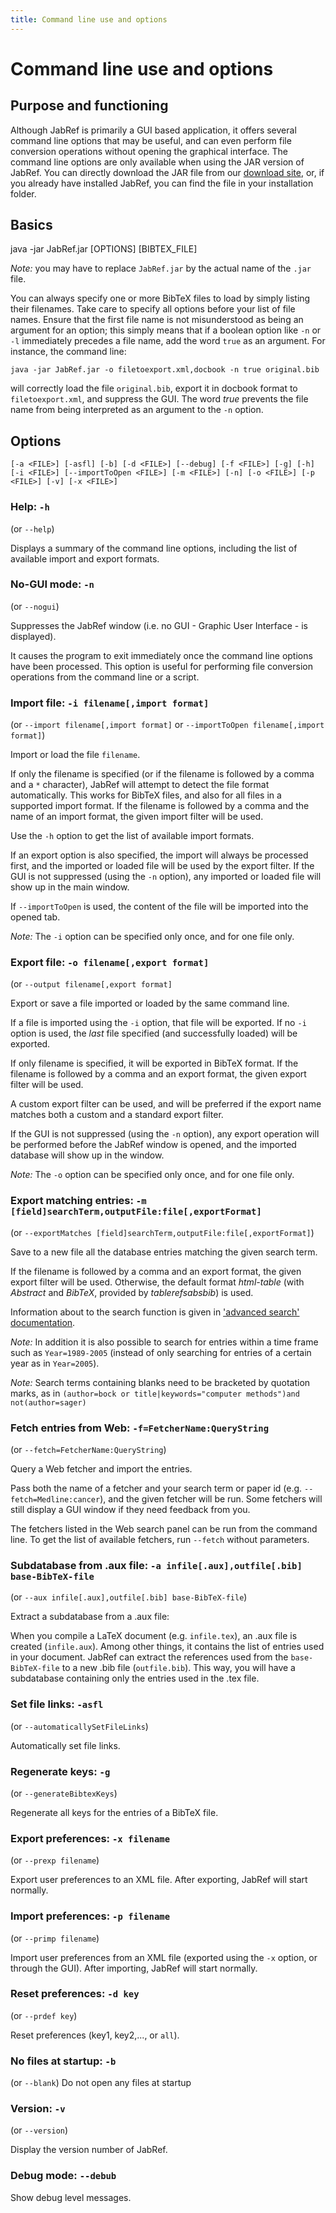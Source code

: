 ```yaml
---
title: Command line use and options
---
```


# Command line use and options

## Purpose and functioning

Although JabRef is primarily a GUI based application, it offers several command line options that may be useful, and can even perform file conversion operations without opening the graphical interface.
The command line options are only available when using the JAR version of JabRef.
You can directly download the JAR file from our [download site](https://www.fosshub.com/JabRef.html), or, if you already have installed JabRef, you can find the file in your installation folder.


## Basics

java -jar JabRef.jar [OPTIONS] [BIBTEX_FILE]

*Note:* you may have to replace `JabRef.jar` by the actual name of the `.jar` file. 

You can always specify one or more BibTeX files to load by simply listing their filenames.
Take care to specify all options before your list of file names.
Ensure that the first file name is not misunderstood as being an argument for an option; this simply means that if a boolean option like `-n` or `-l` immediately precedes a file name, add the word `true` as an argument.
For instance, the command line:

`java -jar JabRef.jar -o filetoexport.xml,docbook -n true original.bib`

will correctly load the file `original.bib`, export it in docbook format to `filetoexport.xml`, and suppress the GUI.
The word *true* prevents the file name from being interpreted as an argument to the `-n` option.


## Options

`[-a <FILE>] [-asfl] [-b] [-d <FILE>] [--debug] [-f <FILE>] [-g]
       [-h] [-i <FILE>] [--importToOpen <FILE>] [-m <FILE>] [-n] [-o
       <FILE>] [-p <FILE>] [-v] [-x <FILE>]`

### Help: `-h`
(or `--help`)

Displays a summary of the command line options, including the list of available import and export formats.


### No-GUI mode: `-n`
(or `--nogui`)

Suppresses the JabRef window (i.e. no GUI - Graphic User Interface - is displayed).

It causes the program to exit immediately once the command line options have been processed.
This option is useful for performing file conversion operations from the command line or a script.


### Import file: `-i filename[,import format]`
(or `--import filename[,import format]` or `--importToOpen filename[,import format]`)

Import or load the file `filename`.

If only the filename is specified (or if the filename is followed by a comma and a `*` character), JabRef will attempt to detect the file format automatically.
This works for BibTeX files, and also for all files in a supported import format.
If the filename is followed by a comma and the name of an import format, the given import filter will be used.

Use the `-h` option to get the list of available import formats.

If an export option is also specified, the import will always be processed first, and the imported or loaded file will be used by the export filter.
If the GUI is not suppressed (using the `-n` option), any imported or loaded file will show up in the main window.

If `--importToOpen` is used, the content of the file will be imported into the opened tab.

*Note:* The `-i` option can be specified only once, and for one file only.


### Export file: `-o filename[,export format]`
(or `--output filename[,export format]`

Export or save a file imported or loaded by the same command line.

If a file is imported using the `-i` option, that file will be exported.
If no `-i` option is used, the *last* file specified (and successfully loaded) will be exported.

If only filename is specified, it will be exported in BibTeX format.
If the filename is followed by a comma and an export format, the given export filter will be used. 

A custom export filter can be used, and will be preferred if the export name matches both a custom and a standard export filter.

If the GUI is not suppressed (using the `-n` option), any export operation will be performed before the JabRef window is opened, and the imported database will show up in the window.

*Note:* The `-o` option can be specified only once, and for one file only.


### Export matching entries: `-m [field]searchTerm,outputFile:file[,exportFormat]`
(or `--exportMatches [field]searchTerm,outputFile:file[,exportFormat]`)

Save to a new file all the database entries matching the given search term.

If the filename is followed by a comma and an export format, the given export filter will be used. 
Otherwise, the default format *html-table* (with *Abstract* and *BibTeX*, provided by *tablerefsabsbib*) is used.

Information about to the search function is given in ['advanced search' documentation](SearchHelp.md).

*Note:* In addition it is also possible to search for entries within a time frame such as `Year=1989-2005`
(instead of only searching for entries of a certain year as in `Year=2005`). 

*Note:* Search terms containing blanks need to be bracketed by quotation marks, as in 
`(author=bock or title|keywords="computer methods")and not(author=sager)`


### Fetch entries from Web: `-f=FetcherName:QueryString`
(or `--fetch=FetcherName:QueryString`)

Query a Web fetcher and import the entries.

Pass both the name of a fetcher and your search term or paper id (e.g. `--fetch=Medline:cancer`), and the given fetcher will be run.
Some fetchers will still display a GUI window if they need feedback from you. 

The fetchers listed in the Web search panel can be run from the command line.
To get the list of available fetchers, run `--fetch` without parameters.


### Subdatabase from .aux file: `-a infile[.aux],outfile[.bib] base-BibTeX-file`
(or `--aux infile[.aux],outfile[.bib] base-BibTeX-file`)

Extract a subdatabase from a .aux file:

When you compile a LaTeX document (e.g. `infile.tex`), an .aux file is created (`infile.aux`).
Among other things, it contains the list of entries used in your document.
JabRef can extract the references used from the `base-BibTeX-file` to a new .bib file (`outfile.bib`).
This way, you will have a subdatabase containing only the entries used in the .tex file.


### Set file links: `-asfl` 
(or `--automaticallySetFileLinks`)

Automatically set file links.


### Regenerate keys: `-g` 
(or `--generateBibtexKeys`)

Regenerate all keys for the entries of a BibTeX file.


### Export preferences: `-x filename`
(or `--prexp filename`)

Export user preferences to an XML file.
After exporting, JabRef will start normally.


### Import preferences: `-p filename`
(or `--primp filename`)

Import user preferences from an XML file (exported using the `-x` option, or through the GUI).
After importing, JabRef will start normally.


### Reset preferences: `-d key`
(or `--prdef key`)

Reset preferences (key1, key2,..., or `all`).


### No files at startup: `-b`
(or `--blank`)
Do not open any files at startup


### Version: `-v`
(or `--version`)

Display the version number of JabRef.


### Debug mode: `--debub`

Show debug level messages.
